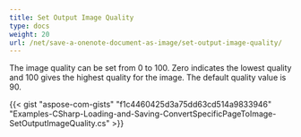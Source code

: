 ```yaml
---
title: Set Output Image Quality
type: docs
weight: 20
url: /net/save-a-onenote-document-as-image/set-output-image-quality/
---
```


The image quality can be set from 0 to 100. Zero indicates the lowest quality and 100 gives the highest quality for the image. The default quality value is 90.

{{< gist "aspose-com-gists" "f1c4460425d3a75dd63cd514a9833946" "Examples-CSharp-Loading-and-Saving-ConvertSpecificPageToImage-SetOutputImageQuality.cs" >}}
